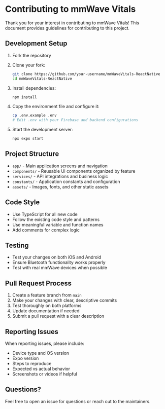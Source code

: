 # Contributing to mmWave Vitals

Thank you for your interest in contributing to mmWave Vitals! This document provides guidelines for contributing to this project.

## Development Setup

1. Fork the repository
2. Clone your fork:
   ```bash
   git clone https://github.com/your-username/mmWaveVitals-ReactNative.git
   cd mmWaveVitals-ReactNative
   ```

3. Install dependencies:
   ```bash
   npm install
   ```

4. Copy the environment file and configure it:
   ```bash
   cp .env.example .env
   # Edit .env with your Firebase and backend configurations
   ```

5. Start the development server:
   ```bash
   npx expo start
   ```

## Project Structure

- `app/` - Main application screens and navigation
- `components/` - Reusable UI components organized by feature
- `services/` - API integrations and business logic
- `constants/` - Application constants and configuration
- `assets/` - Images, fonts, and other static assets

## Code Style

- Use TypeScript for all new code
- Follow the existing code style and patterns
- Use meaningful variable and function names
- Add comments for complex logic

## Testing

- Test your changes on both iOS and Android
- Ensure Bluetooth functionality works properly
- Test with real mmWave devices when possible

## Pull Request Process

1. Create a feature branch from `main`
2. Make your changes with clear, descriptive commits
3. Test thoroughly on both platforms
4. Update documentation if needed
5. Submit a pull request with a clear description

## Reporting Issues

When reporting issues, please include:
- Device type and OS version
- Expo version
- Steps to reproduce
- Expected vs actual behavior
- Screenshots or videos if helpful

## Questions?

Feel free to open an issue for questions or reach out to the maintainers.
